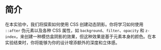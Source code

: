 # 简介

在本实验中，我们将探索如何使用 CSS 创建动态阴影。你将学习如何使用 `::after` 伪元素以及各种 CSS 属性，如 `background`、`filter`、`opacity` 和 `z-index`，来创建一种模仿盒阴影的效果，但这种效果是基于元素本身的颜色。在本实验结束时，你将能够为你的设计增添额外的深度和立体感。
